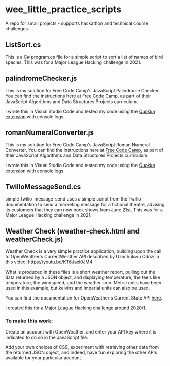 # wee_little_practice_scripts
A repo for small projects - supports hackathon and technical course challenges. 

## ListSort.cs
This is a C# program.cs file for a simple script to sort a list of names of bird species. This was for a Major League Hacking challenge in 2021.

## palindromeChecker.js
This is my solution for  Free Code Camp's JavaScript Palindrome Checker.
You can find the instructions here at [Free Code Camp](https://www.freecodecamp.org/learn/javascript-algorithms-and-data-structures/javascript-algorithms-and-data-structures-projects/palindrome-checker), as part of their JavaScript Algorithms and Data Structures Projects curriculum.

I wrote this in Visual Studio Code and tested my code using the [Quokka extension](https://quokkajs.com/) with console.logs. 

## romanNumeralConverter.js
This is my solution for  Free Code Camp's JavaScript Roman Numeral Converter.
You can find the instructions here at [Free Code Camp](https://www.freecodecamp.org/learn/javascript-algorithms-and-data-structures/javascript-algorithms-and-data-structures-projects/roman-numeral-converter), as part of their JavaScript Algorithms and Data Structures Projects curriculum.

I wrote this in Visual Studio Code and tested my code using the [Quokka extension](https://quokkajs.com/) with console.logs.

## TwilioMessageSend.cs
simple_twilio_message_send uses a simple script from the Twilio documentation to send a marketing message for a fictional theatre, advising its customers that they can now book shows from June 21st. This was for a Major League Hacking challenge in 2021.

## Weather Check (weather-check.html and weatherCheck.js)
Weather Check is a very simple practice application, building upon the call to OpenWeather's CurrentWeather API described by Uzochukwu Odozi in this video:
https://youtu.be/KT6Jaxl0JM4

What is produced in these files is a short weather report, pulling out the data returned by a JSON object, and displaying temperature, the feels like temperature, the windspeed, and the weather icon. Metric units have been used in this example, but kelvins and imperial units can also be used.

You can find the documentation for OpenWeather's Current State API [here](https://openweathermap.org/current).

I created this for a Major League Hacking challenge around 2020/1.

### To make this work:
Create an account with OpenWeather, and enter your API key where it is indicated to do so in the JavaScript file.

Add your own choices of CSS, experiment with retrieving other data from the returned JSON object, 
and indeed, have fun exploring the other APIs available for your particular account.
